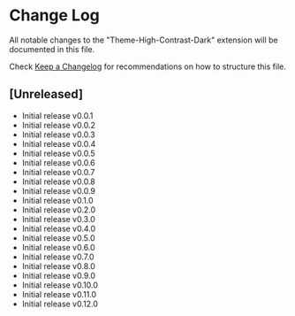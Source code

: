 # Change Log

All notable changes to the "Theme-High-Contrast-Dark" extension will be documented in this file.

Check [Keep a Changelog](http://keepachangelog.com/) for recommendations on how to structure this file.

## [Unreleased]

- Initial release v0.0.1
- Initial release v0.0.2
- Initial release v0.0.3
- Initial release v0.0.4
- Initial release v0.0.5
- Initial release v0.0.6
- Initial release v0.0.7
- Initial release v0.0.8
- Initial release v0.0.9
- Initial release v0.1.0
- Initial release v0.2.0
- Initial release v0.3.0
- Initial release v0.4.0
- Initial release v0.5.0
- Initial release v0.6.0
- Initial release v0.7.0
- Initial release v0.8.0
- Initial release v0.9.0
- Initial release v0.10.0
- Initial release v0.11.0
- Initial release v0.12.0